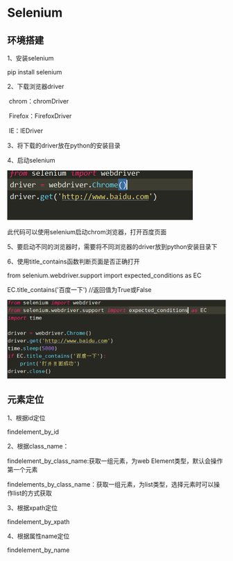 # Selenium

## 环境搭建

1、安装selenium

pip install selenium

2、下载浏览器driver

​    chrom：chromDriver

​    Firefox：FirefoxDriver

​    IE：IEDriver

3、将下载的driver放在python的安装目录

4、启动selenium

![start_driver](../images/start_driver.png)

此代码可以使用selenium启动chrom浏览器，打开百度页面

5、要启动不同的浏览器时，需要将不同浏览器的driver放到python安装目录下

6、使用title_contains函数判断页面是否正确打开

from selenium.webdriver.support import expected_conditions as EC

EC.title_contains('百度一下')      //返回值为True或False

![title_contains](../images/title_contains.png)



## 元素定位

1、根据id定位

findelement_by_id

2、根据class_name：

findelement_by_class_name:获取一组元素，为web Element类型，默认会操作第一个元素

findelements_by_class_name：获取一组元素，为list类型，选择元素时可以操作list的方式获取

3、根据xpath定位

findelement_by_xpath

4、根据属性name定位

findelement_by_name